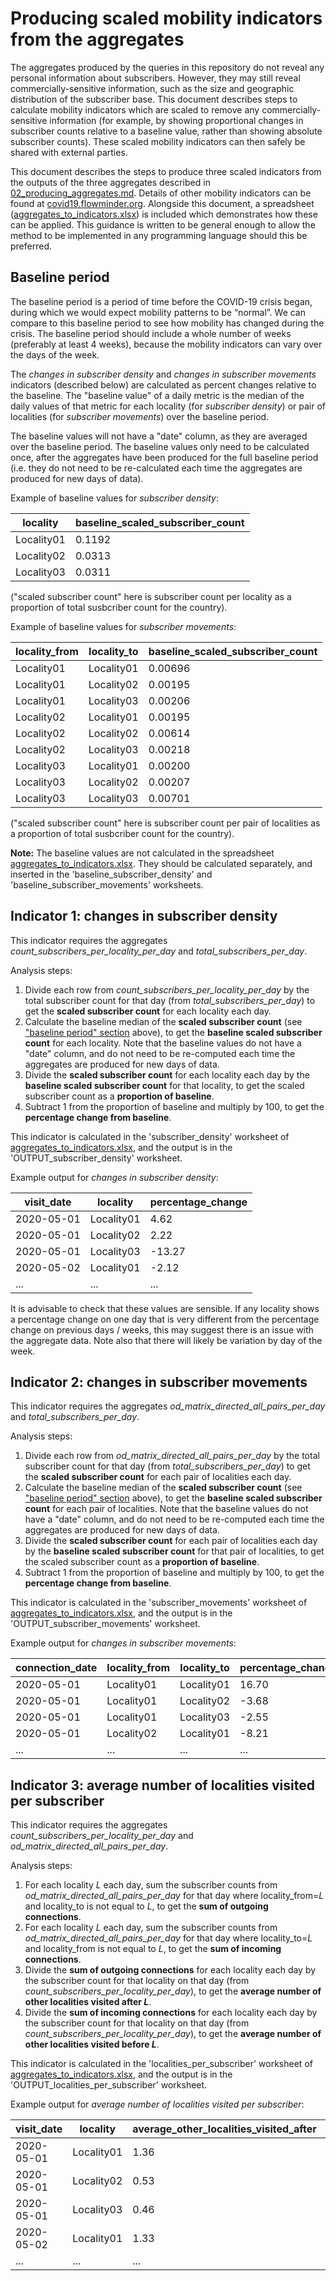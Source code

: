 # Producing scaled mobility indicators from the aggregates

The aggregates produced by the queries in this repository do not reveal any personal information about subscribers. However, they may still reveal commercially-sensitive information, such as the size and geographic distribution of the subscriber base. This document describes steps to calculate mobility indicators which are scaled to remove any commercially-sensitive information (for example, by showing proportional changes in subscriber counts relative to a baseline value, rather than showing absolute subscriber counts). These scaled mobility indicators can then safely be shared with external parties.

This document describes the steps to produce three scaled indicators from the outputs of the three aggregates described in [02_producing_aggregates.md](02_producing_aggregates.md). Details of other mobility indicators can be found at [covid19.flowminder.org](https://covid19.flowminder.org). Alongside this document, a spreadsheet ([aggregates_to_indicators.xlsx](aggregates_to_indicators.xlsx)) is included which demonstrates how these can be applied. This guidance is written to be general enough to allow the method to be implemented in any programming language should this be preferred.

## Baseline period

The baseline period is a period of time before the COVID-19 crisis began, during which we would expect mobility patterns to be “normal”. We can compare to this baseline period to see how mobility has changed during the crisis. The baseline period should include a whole number of weeks (preferably at least 4 weeks), because the mobility indicators can vary over the days of the week.

The _changes in subscriber density_ and _changes in subscriber movements_ indicators (described below) are calculated as percent changes relative to the baseline. The "baseline value" of a daily metric is the median of the daily values of that metric for each locality (for _subscriber density_) or pair of localities (for _subscriber movements_) over the baseline period.

The baseline values will not have a "date" column, as they are averaged over the baseline period. The baseline values only need to be calculated once, after the aggregates have been produced for the full baseline period (i.e. they do not need to be re-calculated each time the aggregates are produced for new days of data).

Example of baseline values for _subscriber density_:

| locality | baseline_scaled_subscriber_count |
| -------- | -------------------------------- |
| Locality01 | 0.1192 |
| Locality02 | 0.0313 |
| Locality03 | 0.0311 |

("scaled subscriber count" here is subscriber count per locality as a proportion of total susbcriber count for the country).

Example of baseline values for _subscriber movements_:

| locality_from | locality_to | baseline_scaled_subscriber_count |
| ------------- | ----------- | -------------------------------- |
| Locality01 | Locality01 | 0.00696 |
| Locality01 | Locality02 | 0.00195 |
| Locality01 | Locality03 | 0.00206 |
| Locality02 | Locality01 | 0.00195 |
| Locality02 | Locality02 | 0.00614 |
| Locality02 | Locality03 | 0.00218 |
| Locality03 | Locality01 | 0.00200 |
| Locality03 | Locality02 | 0.00207 |
| Locality03 | Locality03 | 0.00701 |

("scaled subscriber count" here is subscriber count per pair of localities as a proportion of total susbcriber count for the country).

**Note:** The baseline values are not calculated in the spreadsheet [aggregates_to_indicators.xlsx](aggregates_to_indicators.xlsx). They should be calculated separately, and inserted in the 'baseline_subscriber_density' and 'baseline_subscriber_movements' worksheets.

## Indicator 1: changes in subscriber density

This indicator requires the aggregates _count_subscribers_per_locality_per_day_ and _total_subscribers_per_day_.

Analysis steps:

1. Divide each row from _count_subscribers_per_locality_per_day_ by the total subscriber count for that day (from _total_subscribers_per_day_) to get the **scaled subscriber count** for each locality each day.  
2. Calculate the baseline median of the **scaled subscriber count** (see ["baseline period" section](#baseline-period) above), to get the **baseline scaled subscriber count** for each locality. Note that the baseline values do not have a "date" column, and do not need to be re-computed each time the aggregates are produced for new days of data.  
3. Divide the **scaled subscriber count** for each locality each day by the **baseline scaled subscriber count** for that locality, to get the scaled subscriber count as a **proportion of baseline**.  
4. Subtract 1 from the proportion of baseline and multiply by 100, to get the **percentage change from baseline**.

This indicator is calculated in the 'subscriber_density' worksheet of [aggregates_to_indicators.xlsx](aggregates_to_indicators.xlsx), and the output is in the 'OUTPUT_subscriber_density' worksheet.

Example output for _changes in subscriber density_:

| visit_date | locality | percentage_change |
| ---------- | -------- | ----------------- |
| 2020-05-01 | Locality01 | 4.62 |
| 2020-05-01 | Locality02 | 2.22 |
| 2020-05-01 | Locality03 | -13.27 |
| 2020-05-02 | Locality01 | -2.12 |
| ... | ... | ... |

It is advisable to check that these values are sensible. If any locality shows a percentage change on one day that is very different from the percentage change on previous days / weeks, this may suggest there is an issue with the aggregate data. Note also that there will likely be variation by day of the week.

## Indicator 2: changes in subscriber movements

This indicator requires the aggregates _od_matrix_directed_all_pairs_per_day_ and _total_subscribers_per_day_.

Analysis steps:

1. Divide each row from _od_matrix_directed_all_pairs_per_day_ by the total subscriber count for that day (from _total_subscribers_per_day_) to get the **scaled subscriber count** for each pair of localities each day.  
2. Calculate the baseline median of the **scaled subscriber count** (see ["baseline period" section](#baseline-period) above), to get the **baseline scaled subscriber count** for each pair of localities. Note that the baseline values do not have a "date" column, and do not need to be re-computed each time the aggregates are produced for new days of data.  
3. Divide the **scaled subscriber count** for each pair of localities each day by the **baseline scaled subscriber count** for that pair of localities, to get the scaled subscriber count as a **proportion of baseline**.  
4. Subtract 1 from the proportion of baseline and multiply by 100, to get the **percentage change from baseline**.

This indicator is calculated in the 'subscriber_movements' worksheet of [aggregates_to_indicators.xlsx](aggregates_to_indicators.xlsx), and the output is in the 'OUTPUT_subscriber_movements' worksheet.

Example output for _changes in subscriber movements_:

| connection_date | locality_from | locality_to | percentage_change |
| --------------- | ------------- | ----------- | ----------------- |
| 2020-05-01 | Locality01 | Locality01 | 16.70 |
| 2020-05-01 | Locality01 | Locality02 | -3.68 |
| 2020-05-01 | Locality01 | Locality03 | -2.55 |
| 2020-05-01 | Locality02 | Locality01 | -8.21 |
| ... | ... | ... | ... |

## Indicator 3: average number of localities visited per subscriber

This indicator requires the aggregates _count_subscribers_per_locality_per_day_ and _od_matrix_directed_all_pairs_per_day_.

Analysis steps:

1. For each locality _L_ each day, sum the subscriber counts from _od_matrix_directed_all_pairs_per_day_ for that day where locality_from=_L_ and locality_to is not equal to _L_, to get the **sum of outgoing connections**.  
2. For each locality _L_ each day, sum the subscriber counts from _od_matrix_directed_all_pairs_per_day_ for that day where locality_to=_L_ and locality_from is not equal to _L_, to get the **sum of incoming connections**.  
3. Divide the **sum of outgoing connections** for each locality each day by the subscriber count for that locality on that day (from _count_subscribers_per_locality_per_day_), to get the **average number of other localities visited after _L_**.  
4. Divide the **sum of incoming connections** for each locality each day by the subscriber count for that locality on that day (from _count_subscribers_per_locality_per_day_), to get the **average number of other localities visited before _L_**.  

This indicator is calculated in the 'localities_per_subscriber' worksheet of [aggregates_to_indicators.xlsx](aggregates_to_indicators.xlsx), and the output is in the 'OUTPUT_localities_per_subscriber' worksheet.

Example output for _average number of localities visited per subscriber_:

| visit_date | locality | average_other_localities_visited_after | average_other_localities_visited_before |
| ---------- | -------- | -------------------------------------- | --------------------------------------- |
| 2020-05-01 | Locality01 | 1.36 | 1.47 |
| 2020-05-01 | Locality02 | 0.53 | 0.82 |
| 2020-05-01 | Locality03 | 0.46 | 0.67 |
| 2020-05-02 | Locality01 | 1.33 | 1.34 |
| ... | ... | ... | ... |
